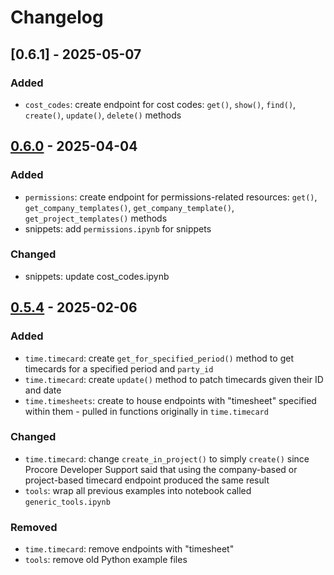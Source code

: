 # Changelog

## [0.6.1] - 2025-05-07

### Added
* `cost_codes`: create endpoint for cost codes: `get()`, `show()`, `find()`, `create()`, `update()`, `delete()` methods

## [0.6.0] - 2025-04-04

### Added
* `permissions`: create endpoint for permissions-related resources: `get()`, `get_company_templates()`, `get_company_template()`, `get_project_templates()` methods
* snippets: add `permissions.ipynb` for snippets

### Changed
* snippets: update cost_codes.ipynb

## [0.5.4] - 2025-02-06

### Added
* `time.timecard`: create `get_for_specified_period()` method to get timecards for a specified period and `party_id`
* `time.timecard`: create `update()` method to patch timecards given their ID and date
* `time.timesheets`: create to house endpoints with "timesheet" specified within them - pulled in functions originally in `time.timecard`

### Changed
* `time.timecard`: change `create_in_project()` to simply `create()` since Procore Developer Support said that using the company-based or project-based timecard endpoint produced the same result
* `tools`: wrap all previous examples into notebook called `generic_tools.ipynb`

### Removed
* `time.timecard`: remove endpoints with "timesheet" 
* `tools`: remove old Python example files

[0.5.4]: https://github.com/rogers-obrien-rad/ProPyCore/releases/tag/v0.5.4
[0.6.0]: https://github.com/rogers-obrien-rad/ProPyCore/releases/tag/v0.6.0